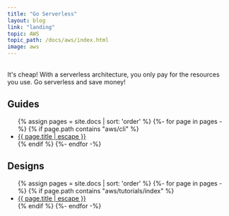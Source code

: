 ```yaml
---
title: "Go Serverless"
layout: blog
link: "landing"
topic: AWS
topic_path: /docs/aws/index.html
image: aws
---
```


<br>
It's cheap! With a serverless architecture, you only pay for the resources you use. Go serverless and save money!

## Guides

<ul>
{% assign pages = site.docs | sort: 'order' %}
{%- for page in pages -%}
  {% if page.path contains "aws/cli" %}
    <li>
      <a href="{{ page.url | relative_url }}">
        {{ page.title | escape }}
      </a>
    </li>
  {% endif %}
{%- endfor -%}
</ul>

## Designs

<ul>
{% assign pages = site.docs | sort: 'order' %}
{%- for page in pages -%}
  {% if page.path contains "aws/tutorials/index" %}
    <li>
      <a href="{{ page.url | relative_url }}">
        {{ page.title | escape }}
      </a>
    </li>
  {% endif %}
{%- endfor -%}
</ul>